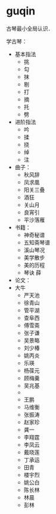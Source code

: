 # guqin
古琴最小全局认识．


学古琴：

- 基本指法
  - 挑
  - 勾
  - 抹
  - 剔
  - 打
  - 摘
  - 托
  - 劈
- 进阶指法
  - 吟
  - 揉
  - 挠
  - 绰
  - 注
- 曲子：
  - 秋风辞
  - 凤求凰
  - 阳关三叠
  - 酒狂
  - 关山月
  - 良宵引
  - 平沙落雁
- 书籍：
  - 神奇秘谱
  - 五知斋琴谱
  - 溪山琴况
  - 美学散步
  - 美的历程
  - 琴诀 薛
- 论文：
- 大牛
  - 严天池
  - 徐青山
  - 管平湖
  - 查阜西
  - 傅雪斋
  - 张子谦
  - 吴景略
  - 刘少椿
  - 姚丙炎
  - 乐瑛
  - 杨葆元
  - 顾梅羹
  - 吴兆基
  - 
  - 王鹏
  - 马维衡
  - 张振涛
  - 赵家珍
  - 龚一
  - 李翔霆
  - 李凤云
  - 戴晓莲
  - 丁承运
  - 田青
  - 楼宇烈
  - 姚公白
  - 陈长林
  - 林晨
  - 彭林
